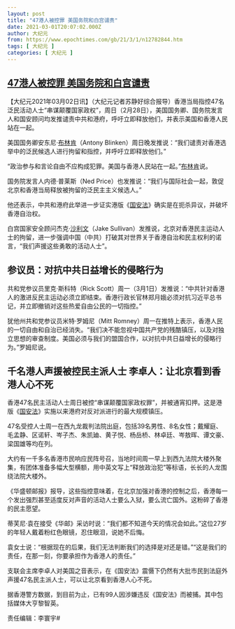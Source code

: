 ```yaml
---
layout: post
title: "47港人被控罪 美国务院和白宫谴责"
date: 2021-03-01T20:07:02.000Z
author: 大纪元
from: https://www.epochtimes.com/gb/21/3/1/n12782844.htm
tags: [ 大纪元 ]
categories: [ 大纪元 ]
---
```

<!--1614629222000-->
[47港人被控罪 美国务院和白宫谴责](https://www.epochtimes.com/gb/21/3/1/n12782844.htm)
------

<div>
<p>【大纪元2021年03月02日讯】（大纪元记者苏静好综合报导）香港当局指控47名泛民活动人士“串谋颠覆国家政权”，周日（2月28日），美国国务卿、国务院发言人和国安顾问均发推谴责中共和港府，呼吁立即释放他们，并表示美国和香港人民站在一起。</p><p>美国国务卿安东尼·<a href="https://www.epochtimes.com/gb/tag/%E5%B8%83%E6%9E%97%E8%82%AF.html">布林肯</a>（Antony Blinken）周日晚发推说：“我们谴责对香港选举中的泛民候选人进行拘留和指控，并呼吁立即释放他们。”</p><p>“政治参与和言论自由不应构成犯罪。美国与香港人民站在一起。”<a href="https://www.epochtimes.com/gb/tag/%E5%B8%83%E6%9E%97%E8%82%AF.html">布林肯</a>说。</p><p>国务院发言人内德·普莱斯（Ned Price）也发推说：“我们与国际社会一起，敦促北京和香港当局释放被拘留的泛民主主义候选人。”</p><p>他还表示，中共和港府此举进一步证实港版《<a href="https://www.epochtimes.com/gb/tag/%E5%9B%BD%E5%AE%89%E6%B3%95.html">国安法</a>》确实是在扼杀异议，并破坏香港自治权。</p><p>白宫国家安全顾问杰克·<a href="https://www.epochtimes.com/gb/tag/%E6%B2%99%E5%88%A9%E6%96%87.html">沙利文</a>（Jake Sullivan）发推说，北京对香港民主运动人士的拘留，进一步强调中国（中共）打破其对世界关于香港自治和民主权利的诺言，“我们声援这些勇敢的活动人士”。</p><h2>参议员：对抗中共日益增长的侵略行为</h2><p>共和党参议员里克·斯科特（Rick Scott）周一（3月1日）发推说：“中共针对香港人的激进反民主运动必须立即结束。香港行政长官林郑月娥必须对抗习近平总书记，并立即撤销对这些热爱自由公民的一切指控。”</p><p>犹他州共和党参议员米特·罗姆尼（Mitt Romney）周一在推特上表示，香港人民的一切自由和自治已经消失。“我们决不能忽视中国共产党的残酷镇压，以及对独立思想的审查制度。美国必须与我们的盟国合作，以对抗中共日益增长的侵略行为。”罗姆尼说。</p><h2>千名港人声援被控民主派人士 李卓人：让北京看到香港人心不死</h2><p>香港47名民主活动人士周日被控“串谋颠覆国家政权罪”，并被通宵扣押。这是港版《<a href="https://www.epochtimes.com/gb/tag/%E5%9B%BD%E5%AE%89%E6%B3%95.html">国安法</a>》实施以来港府对反对派进行的最大规模镇压。</p><p>47名受控人士周一在西九龙裁判法院出庭，包括39名男性、8名女性；戴耀庭、毛孟静、区诺轩、岑子杰、朱凯廸、黄子悦、杨岳桥、林卓廷、岑敖晖、谭文豪、梁国雄等均在列。</p><p>大约有一千多名香港市民响应民阵号召，当地时间周一早上到西九法院大楼外聚集，有团体准备多幅大型横额，用中英文写上“释放政治犯”等标语，长长的人龙围绕法院大楼外。</p><p>《华盛顿邮报》报导，这些指控意味着，在北京加强对香港的控制之后，香港每一个发出强烈甚至适度反对声音的活动人士要么入狱，要么流亡国外。这粉碎了香港的民主愿望。</p><p>蒂芙尼·袁在接受《华邮》采访时说：“我们都不知道今天的情况会如此。”这位27岁的年轻人戴着粉红色眼镜，忍住眼泪，说她不后悔。</p><p>袁女士说：“根据现在的后果，我们无法判断我们的选择是对还是错。”“这是我们的责任，在那一刻，你要承担作为香港人的责任。”</p><p>支联会主席李卓人对美国之音表示，在《国安法》震慑下仍然有大批市民到法庭外声援47名民主派人士，可以让北京看到香港人心不死。</p><p>据香港警方数据，到目前为止，已有99人因涉嫌违反《国安法》而被捕。其中包括媒体大亨黎智英。</p><p>责任编辑：李寰宇#</p>
</div>
